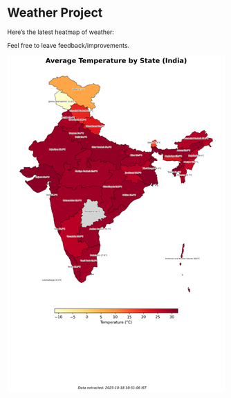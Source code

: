 # Weather Project

Here’s the latest heatmap of weather:

Feel free to leave feedback/improvements.

![India Heatmap](docs/assets/india_heatmap.png?v=F323C4)
